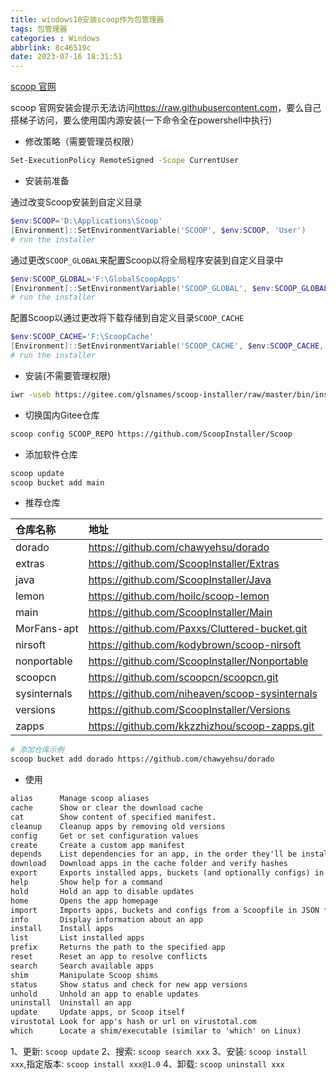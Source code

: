```yaml
---
title: windows10安装scoop作为包管理器
tags: 包管理器
categories : Windows
abbrlink: 8c46519c
date: 2023-07-16 18:31:51
---
```


[scoop 官网](https://scoop.sh/)

scoop 官网安装会提示无法访问<https://raw.githubusercontent.com>，要么自己搭梯子访问，要么使用国内源安装(一下命令全在powershell中执行)

- 修改策略（需要管理员权限）

```bash
Set-ExecutionPolicy RemoteSigned -Scope CurrentUser
```

- 安装前准备

通过改变Scoop安装到自定义目录

```powershell
$env:SCOOP='D:\Applications\Scoop'
[Environment]::SetEnvironmentVariable('SCOOP', $env:SCOOP, 'User')
# run the installer
```

通过更改`SCOOP_GLOBAL`来配置Scoop以将全局程序安装到自定义目录中

```powershell
$env:SCOOP_GLOBAL='F:\GlobalScoopApps'
[Environment]::SetEnvironmentVariable('SCOOP_GLOBAL', $env:SCOOP_GLOBAL, 'Machine')
# run the installer
```

配置Scoop以通过更改将下载存储到自定义目录`SCOOP_CACHE`

```powershell
$env:SCOOP_CACHE='F:\ScoopCache'
[Environment]::SetEnvironmentVariable('SCOOP_CACHE', $env:SCOOP_CACHE, 'Machine')
# run the installer
```

- 安装(不需要管理权限)

```bash
iwr -useb https://gitee.com/glsnames/scoop-installer/raw/master/bin/install.ps1 | iex
```

- 切换国内Gitee仓库

```bash
scoop config SCOOP_REPO https://github.com/ScoopInstaller/Scoop
```

- 添加软件仓库

```bash
scoop update
scoop bucket add main
```

- 推荐仓库

|仓库名称|地址|
|:---|:---|
|dorado      |<https://github.com/chawyehsu/dorado>            |
|extras      |<https://github.com/ScoopInstaller/Extras>       |
|java        |<https://github.com/ScoopInstaller/Java>         |
|lemon       |<https://github.com/hoilc/scoop-lemon>           |
|main        |<https://github.com/ScoopInstaller/Main>         |
|MorFans-apt |<https://github.com/Paxxs/Cluttered-bucket.git>  |
|nirsoft     |<https://github.com/kodybrown/scoop-nirsoft>     |
|nonportable |<https://github.com/ScoopInstaller/Nonportable>  |
|scoopcn     |<https://github.com/scoopcn/scoopcn.git>         |
|sysinternals|<https://github.com/niheaven/scoop-sysinternals> |
|versions    |<https://github.com/ScoopInstaller/Versions>     |
|zapps       |<https://github.com/kkzzhizhou/scoop-zapps.git>  |

```bash
# 添加仓库示例
scoop bucket add dorado https://github.com/chawyehsu/dorado
```

- 使用

```txt
alias      Manage scoop aliases
cache      Show or clear the download cache
cat        Show content of specified manifest.
cleanup    Cleanup apps by removing old versions
config     Get or set configuration values
create     Create a custom app manifest
depends    List dependencies for an app, in the order they'll be installed
download   Download apps in the cache folder and verify hashes
export     Exports installed apps, buckets (and optionally configs) in JSON format
help       Show help for a command
hold       Hold an app to disable updates
home       Opens the app homepage
import     Imports apps, buckets and configs from a Scoopfile in JSON format
info       Display information about an app
install    Install apps
list       List installed apps
prefix     Returns the path to the specified app
reset      Reset an app to resolve conflicts
search     Search available apps
shim       Manipulate Scoop shims
status     Show status and check for new app versions
unhold     Unhold an app to enable updates
uninstall  Uninstall an app
update     Update apps, or Scoop itself
virustotal Look for app's hash or url on virustotal.com
which      Locate a shim/executable (similar to 'which' on Linux)
```

1、更新: `scoop update`
2、搜索: `scoop search xxx`
3、安装: `scoop install xxx`,指定版本: `scoop install xxx@1.0`
4、卸载: `scoop uninstall xxx`
